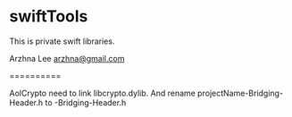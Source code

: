 swiftTools
==========

This is private swift libraries.

Arzhna Lee <arzhna@gmail.com>

==========

AolCrypto need to link libcrypto.dylib.
And rename projectName-Bridging-Header.h to <user project name>-Bridging-Header.h


